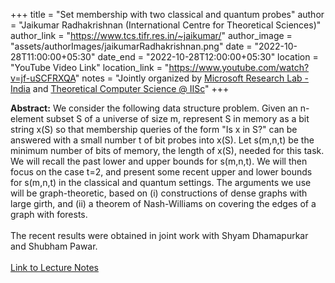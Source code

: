 +++
title = "Set membership with two classical and quantum probes"
author = "Jaikumar Radhakrishnan (International Centre for Theoretical Sciences)"
author_link = "https://www.tcs.tifr.res.in/~jaikumar/"
author_image = "assets/authorImages/jaikumarRadhakrishnan.png"
date = "2022-10-28T11:00:00+05:30"
date_end = "2022-10-28T12:00:00+05:30"
location = "YouTube Video Link"
location_link = "https://www.youtube.com/watch?v=jf-uSCFRXQA"
notes = "Jointly organized by <a href = "https://www.microsoft.com/en-us/research/lab/microsoft-research-india/" target= "_blank">Microsoft Research Lab - India</a> and <a href='https://www.csa.iisc.ac.in/theoretical-computer-science/' target= "_blank">Theoretical Computer Science @ IISc</a>"
+++

<b>Abstract:</b>
We consider the following data structure problem. Given an n-element subset S of a universe of size m, represent S in
memory as a bit string x(S) so that membership queries of the form "Is x in S?" can be answered with a small number t
of bit probes into x(S). Let s(m,n,t) be the minimum number of bits of memory, the length of x(S), needed for this task.
We will recall the past lower and upper bounds for s(m,n,t). We will then focus on the case t=2, and present some recent
upper and lower bounds for s(m,n,t) in the classical and quantum settings. The arguments we use will be graph-theoretic,
based on (i) constructions of dense graphs with large girth, and (ii) a theorem of Nash-Williams on covering the edges
of a graph with forests.
<br><br>
The recent results were obtained in joint work with Shyam Dhamapurkar and Shubham Pawar.
<br><br>
<a href="assets/talkFiles/JaikumarRadhakrishnanRevisedSlides28Oct2022IIScMSR.pdf" target="_blank">Link to Lecture Notes</a>